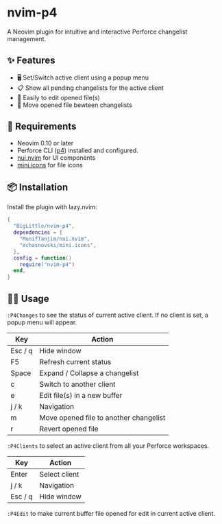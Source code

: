 # nvim-p4

A Neovim plugin for intuitive and interactive Perforce changelist management.

## ✨ Features

- 🖥 Set/Switch active client using a popup menu
- 📋 Show all pending changelists for the active client
- 📂 Easily to edit opened file(s)
- 🚚 Move opened file bewteen changelists

## 📃 Requirements

- Neovim 0.10 or later
- Perforce CLI ([p4](https://www.perforce.com/downloads/helix-core-server)) installed and configured.
- [nui.nvim](https://github.com/MunifTanjim/nui.nvim) for UI components
- [mini.icons](https://github.com/echasnovski/mini.icons) for file icons

## 📦 Installation

Install the plugin with lazy.nvim:

```lua
{
  "BigLittle/nvim-p4",
  dependencies = {
    "MunifTanjim/nui.nvim",
    "echasnovski/mini.icons",
  },
  config = function()
    require("nvim-p4")
  end,
}
```

## 🧑‍💻 Usage

`:P4Changes` to see the status of current active client. If no client is set, a popup menu will appear. 

   | Key     | Action                                 |
   | ------- | -------------------------------------- |
   | Esc / q | Hide window                            |
   | F5      | Refresh current status                 |
   | Space   | Expand / Collapse a changelist         |
   | c       | Switch to another client               |
   | e       | Edit file(s) in a new buffer           |
   | j / k   | Navigation                             |
   | m       | Move opened file to another changelist |
   | r       | Revert opened file                     |

`:P4Clients` to select an active client from all your Perforce workspaces.

   | Key     | Action        |
   | ------- | ------------- |
   | Enter   | Select client |
   | j / k   | Navigation    |
   | Esc / q | Hide window   |

`:P4Edit` to make current buffer file opened for edit in current active client.
